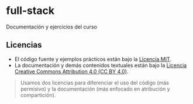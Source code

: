 # full-stack
Documentación y ejercicios del curso

## Licencias

- El código fuente y ejemplos prácticos están bajo la [Licencia MIT](LICENSE).
- La documentación y demás contenidos textuales están bajo la [Licencia Creative Commons Attribution 4.0 (CC BY 4.0)](LICENSE-docs.md).

> Usamos dos licencias para diferenciar el uso del código (más permisivo) y la documentación (más enfocado en atribución y compartición).

